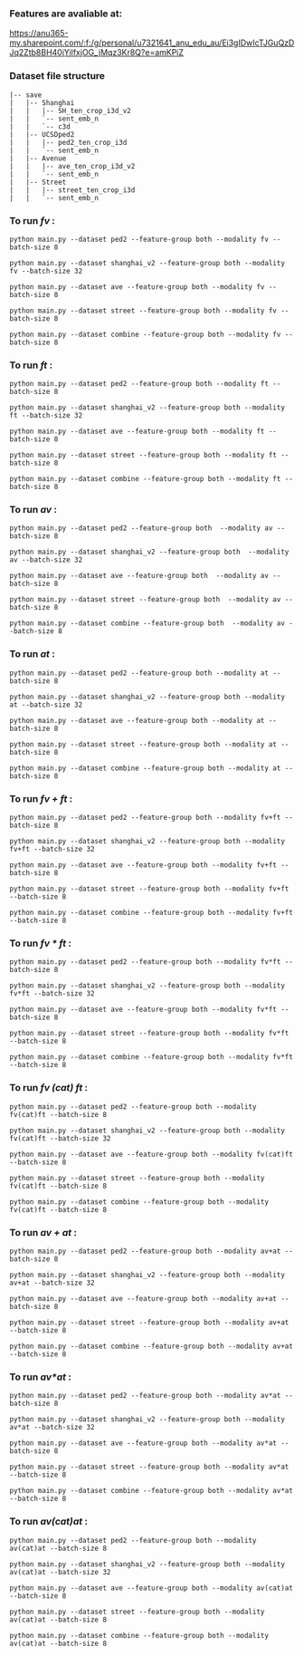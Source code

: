 ### Features are avaliable at:
https://anu365-my.sharepoint.com/:f:/g/personal/u7321641_anu_edu_au/Ei3gIDwIcTJGuQzDJq2Ztb8BH40jYilfxjOG_jMqz3Kr8Q?e=amKPiZ

### Dataset file structure
```
|-- save  
|   |-- Shanghai
|   |   |-- SH_ten_crop_i3d_v2
|   |   `-- sent_emb_n
|   |   `-- c3d
|   |-- UCSDped2
|   |   |-- ped2_ten_crop_i3d
|   |   `-- sent_emb_n
|   |-- Avenue
|   |   |-- ave_ten_crop_i3d_v2
|   |   `-- sent_emb_n
|   |-- Street
|   |   |-- street_ten_crop_i3d
|   |   `-- sent_emb_n
```

### To run <em>fv </em> :
`python main.py --dataset ped2 --feature-group both --modality fv --batch-size 8`

`python main.py --dataset shanghai_v2 --feature-group both --modality fv --batch-size 32`

`python main.py --dataset ave --feature-group both --modality fv --batch-size 8`

`python main.py --dataset street --feature-group both --modality fv --batch-size 8`

`python main.py --dataset combine --feature-group both --modality fv --batch-size 8`

### To run <em>ft </em> :
`python main.py --dataset ped2 --feature-group both --modality ft --batch-size 8`

`python main.py --dataset shanghai_v2 --feature-group both --modality ft --batch-size 32`

`python main.py --dataset ave --feature-group both --modality ft --batch-size 8`

`python main.py --dataset street --feature-group both --modality ft --batch-size 8`

`python main.py --dataset combine --feature-group both --modality ft --batch-size 8`


### To run <em>av </em>:
`python main.py --dataset ped2 --feature-group both  --modality av --batch-size 8`

`python main.py --dataset shanghai_v2 --feature-group both  --modality av --batch-size 32`

`python main.py --dataset ave --feature-group both  --modality av --batch-size 8`

`python main.py --dataset street --feature-group both  --modality av --batch-size 8`

`python main.py --dataset combine --feature-group both  --modality av --batch-size 8`


### To run <em>at </em> :
`python main.py --dataset ped2 --feature-group both --modality at --batch-size 8`

`python main.py --dataset shanghai_v2 --feature-group both --modality at --batch-size 32`

`python main.py --dataset ave --feature-group both --modality at --batch-size 8`

`python main.py --dataset street --feature-group both --modality at --batch-size 8`

`python main.py --dataset combine --feature-group both --modality at --batch-size 8`


### To run <em>fv + ft</em> :
`python main.py --dataset ped2 --feature-group both --modality fv+ft --batch-size 8`

`python main.py --dataset shanghai_v2 --feature-group both --modality fv+ft --batch-size 32`

`python main.py --dataset ave --feature-group both --modality fv+ft --batch-size 8`

`python main.py --dataset street --feature-group both --modality fv+ft --batch-size 8`

`python main.py --dataset combine --feature-group both --modality fv+ft --batch-size 8`

### To run <em>fv * ft</em> :
`python main.py --dataset ped2 --feature-group both --modality fv*ft --batch-size 8`

`python main.py --dataset shanghai_v2 --feature-group both --modality fv*ft --batch-size 32`

`python main.py --dataset ave --feature-group both --modality fv*ft --batch-size 8`

`python main.py --dataset street --feature-group both --modality fv*ft --batch-size 8`

`python main.py --dataset combine --feature-group both --modality fv*ft --batch-size 8`

### To run <em>fv (cat) ft</em> :
`python main.py --dataset ped2 --feature-group both --modality fv(cat)ft --batch-size 8`

`python main.py --dataset shanghai_v2 --feature-group both --modality fv(cat)ft --batch-size 32`

`python main.py --dataset ave --feature-group both --modality fv(cat)ft --batch-size 8`

`python main.py --dataset street --feature-group both --modality fv(cat)ft --batch-size 8`

`python main.py --dataset combine --feature-group both --modality fv(cat)ft --batch-size 8`


### To run <em>av + at</em> :
`python main.py --dataset ped2 --feature-group both --modality av+at --batch-size 8`

`python main.py --dataset shanghai_v2 --feature-group both --modality av+at --batch-size 32`

`python main.py --dataset ave --feature-group both --modality av+at --batch-size 8`

`python main.py --dataset street --feature-group both --modality av+at --batch-size 8`

`python main.py --dataset combine --feature-group both --modality av+at --batch-size 8`


### To run <em>av*at</em> :

`python main.py --dataset ped2 --feature-group both --modality av*at --batch-size 8`

`python main.py --dataset shanghai_v2 --feature-group both --modality av*at --batch-size 32`

`python main.py --dataset ave --feature-group both --modality av*at --batch-size 8`

`python main.py --dataset street --feature-group both --modality av*at --batch-size 8`

`python main.py --dataset combine --feature-group both --modality av*at --batch-size 8`


### To run <em>av(cat)at</em> :
`python main.py --dataset ped2 --feature-group both --modality av(cat)at --batch-size 8`

`python main.py --dataset shanghai_v2 --feature-group both --modality av(cat)at --batch-size 32`

`python main.py --dataset ave --feature-group both --modality av(cat)at --batch-size 8`

`python main.py --dataset street --feature-group both --modality av(cat)at --batch-size 8`

`python main.py --dataset combine --feature-group both --modality av(cat)at --batch-size 8`


